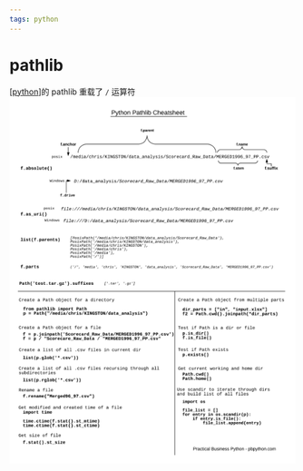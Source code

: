 ```yaml
---
tags: python
---
```


# pathlib

[[python]]的 pathlib 重载了 `/` 运算符
![cheatsheet](../../../attachments/pathlib.png)

[//begin]: # "Autogenerated link references for markdown compatibility"
[python]: ../python.md "python"
[//end]: # "Autogenerated link references"
